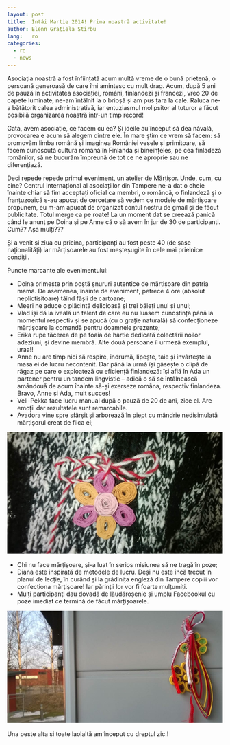 ```yaml
---
layout: post
title:  Întâi Martie 2014! Prima noastră activitate!
author: Elenn Grațiela Știrbu
lang:   ro
categories:
  - ro
  - news
---
```


Asociația noastră a fost înființată acum multă vreme de o bună prietenă, o persoană generoasă de care îmi amintesc cu mult drag. Acum, după 5 ani de pauză în activitatea asociației, români, finlandezi și francezi, vreo 20 de capete luminate, ne-am întâlnit la o brioșă și am pus țara la cale. Raluca ne-a bătătorit calea administrativă, iar entuziasmul molipsitor al tuturor a făcut posibilă organizarea noastră într-un timp record!

Gata, avem asociație, ce facem cu ea? Și ideile au început să dea năvală, provocarea e acum să alegem dintre ele. În mare știm ce vrem să facem: să promovăm limba română și imaginea României vesele și primitoare, să facem cunoscută cultura română în Finlanda și bineînțeles, pe cea finladeză românilor, să ne bucurăm împreună de tot ce ne aproprie sau ne diferențiază.

Deci repede repede primul eveniment, un atelier de Mărțișor. Unde, cum, cu cine? Centrul internațional al asociațiilor din Tampere ne-a dat o cheie înainte chiar să fim acceptați oficial ca membri, o româncă, o finlandeză și o franțuzoaică s-au apucat de cercetare să vedem ce modele de mărțișoare propunem, eu m-am apucat de organizat contul nostru de gmail și de făcut publicitate. Totul merge ca pe roate! La un moment dat se creează panică când le anunț pe Doina și pe Anne că o să avem în jur de 30 de participanți. Cum?? Așa mulți???

Și a venit și ziua cu pricina, participanți au fost peste 40 (de șase naționalități) iar mărțișoarele au fost meșteșugite în cele mai prielnice condiții.

Puncte marcante ale evenimentului:

- Doina primește prin poștă șnururi autentice de mărțișoare din patria mamă. De asemenea, înainte de eveniment, petrece 4 ore (absolut neplictisitoare) tăind fâșii de cartoane;
- Meeri ne aduce o plăcintă delicioasă și trei băieți unul și unul;
- Vlad își dă la iveală un talent de care eu nu luasem cunoștință până la momentul respectiv și se apucă (cu o grație naturală) să confecționeze mărțișoare la comandă pentru doamnele prezente;
- Erika rupe tăcerea de pe foaia de hârtie dedicată colectării noilor adeziuni, și devine membră. Alte două persoane îi urmeză exemplul, uraa!!
- Anne nu are timp nici să respire, îndrumă, lipește, taie și învârtește la masa ei de lucru necontenit. Dar până la urmă își găsește o clipă de răgaz pe care o exploateză cu eficiență finlandeză: își află în Ada un partener pentru un tandem lingvistic – adică o să se întâlnească amândouă de acum înainte să-și exerseze româna, respectiv finlandeza. Bravo, Anne și Ada, mult succes!
- Veli-Pekka face lucru manual după o pauză de 20 de ani, zice el. Are emoții dar rezultatele sunt remarcabile.
- Avadora vine spre sfârșit și arborează în piept cu mândrie nedisimulată mărțișorul creat de fiica ei;

![Mărțișor în piept de mămică](/assets/news/martisor_in_piept_de_mamica.jpg)

- Chi nu face mărțișoare, și-a luat în serios misiunea să ne tragă în poze;
- Diana este inspirată de metodele de lucru. Deși nu este încă trecut în planul de lecție, în curând și la grădinița engleză din Tampere copiii vor confecționa mărțișoare! Iar părinții lor vor fi foarte mulțumiți.
- Mulți participanți dau dovadă de lăudăroșenie și umplu Facebookul cu poze imediat ce termină de făcut mărțișoarele.

![On Facebook](/assets/news/from_Sheris_facebook.jpg)

Una peste alta și toate laolaltă am început cu dreptul zic.!